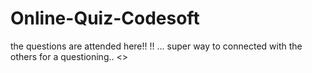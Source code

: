 # Online-Quiz-Codesoft
the questions are attended here!!
!!
...
super way to connected with the others for a questioning..
<<gaining the proper knowledge>>
